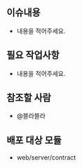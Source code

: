 ## 이슈내용
- 내용을 적어주세요.
 
## 필요 작업사항
- 내용을 적어주세요.
 
## 참조할 사람
- @블라블라

## 배포 대상 모듈
- web/server/contract 

